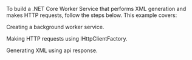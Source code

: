 To build a .NET Core Worker Service that performs XML generation and makes HTTP requests, follow the steps below. This example covers:

Creating a background worker service.

Making HTTP requests using IHttpClientFactory.

Generating XML using api response.
